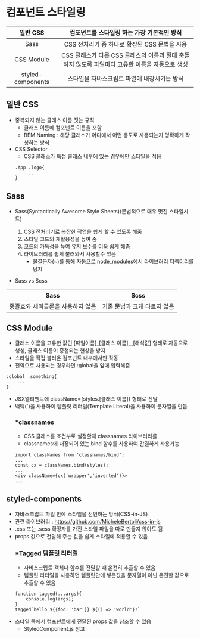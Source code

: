 # 컴포넌트 스타일링

|일반 CSS|컴포넌트를 스타일링 하는 가장 기본적인 방식|
|:---:|:---:|
|Sass|CSS 전처리기 중 하나로 확장된 CSS 문법을 사용|
|CSS Module|CSS 클래스가 다른 CSS 클래스의 이름과 절대 충돌하지 않도록 파일마다 고유한 이름을 자동으로 생성|
|styled-components|스타일을 자바스크립트 파일에 내장시키는 방식|

## 일반 CSS
* 중복되지 않는 클래스 이름 짓는 규칙
    - 클래스 이름에 컴포넌트 이름을 포함
    - BEM Naming : 해당 클래스가 어디에서 어떤 용도로 사용되는지 명확하게 작성하는 방식
* CSS Selector
    - CSS 클래스가 특정 클래스 내부에 있는 경우에만 스타일을 적용
    ```
    .App .logo{
        ...
    }
    ```

## Sass
* Sass(Syntactically Awesome Style Sheets)(문법적으로 매우 멋진 스타일시트)
    1. CSS 전처리기로 복잡한 작업을 쉽게 할 수 있도록 해줌
    2. 스타일 코드의 재활용성을 높여 줌
    3. 코드의 가독성을 높여 유지 보수를 더욱 쉽게 해줌
    4. 라이브러리를 쉽게 불러와서 사용할수 있음
        - 물결문자(~)를 통해 자동으로 node_modules에서 라이브러리 디렉터리를 탐지

* Sass vs Scss

|Sass|Scss|
|:---:|:---:|
|중괄호와 세미콜론을 사용하지 않음|기존 문법과 크게 다르지 않음|

## CSS Module
* 클래스 이름을 고유한 값인 [파일이름]_[클래스 이름]__[해식값] 형태로 자동으로 생성, 클래스 이름이 중첩되는 현상을 방지
* 스타일을 직접 불러온 컴포넌트 내부에서만 작동
* 전역으로 사용되는 경우라면 :global을 앞에 입력해줌
```
:global .something{
    ...
}
```
* JSX엘리멘트에 className={styles.[클래스 이름]} 형태로 전달
* 백틱(`)을 사용하여 템플릿 리터럴(Template Literal)을 사용하여 문자열을 만듬
    ### *classnames
    * CSS 클래스를 조건부로 설정할때 classnames 라이브러리를 
    * classnames에 내장되어 있는 bind 함수를 사용하여 간결하게 사용가능
    ```
    import classNames from 'classnames/bind';
    ...
    const cx = classNames.bind(styles);
    ...
    <div className={cx('wrapper','inverted')}>
    ...
    ```

## styled-components
* 자바스크립트 파일 안에 스타일을 선언하는 방식(CSS-in-JS)
* 관련 라이브러리 : https://github.com/MicheleBertoli/css-in-js
* .css 또는 .scss 확장자를 가진 스타일 파일을 따로 만들지 않아도 됨
* props 값으로 전달해 주는 값을 쉽게 스타일에 적용할 수 있음
    ### *Tagged 템플릿 리터럴
    * 자비스크립트 객체나 함수를 전달할 때 온전히 추출할 수 있음
    * 템플릿 리터럴을 사용하면 템플릿안에 넣은값을 문자열이 아닌 온전한 값으로 추출할 수 있음
    ```
    function tagged(...args){
        console.log(args);
    }
    tagged`hello ${{foo: 'bar'}} ${() => 'world'}!`
    ```
* 스타일 쪽에서 컴포넌트에게 전달된 props 값을 참조할 수 있음
    - StyledComponent.js 참고
